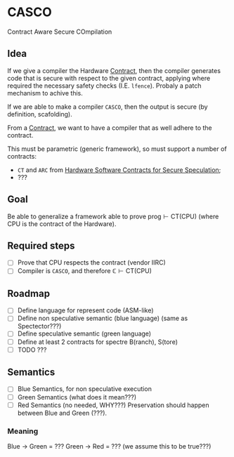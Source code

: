 # CASCO

Contract Aware Secure COmpilation

## Idea

If we give a compiler the Hardware [Contract](./other_papers.md#contracts), then the compiler generates code that is secure with respect to the given contract, applying where required the necessary safety checks (I.E. `lfence`). Probaly a patch mechanism to achive this.

If we are able to make a compiler `CASCO`, then the output is secure (by definition, scafolding).

From a [Contract](./other_papers.md#contracts), we want to have a compiler that as well adhere to the contract.

This must be parametric (generic framework), so must support a number of contracts:

- `CT` and `ARC` from [Hardware Software Contracts for Secure Speculation](./other_papers.md#hardware-software-contracts-for-secure-speculation);
- ???

## Goal

Be able to generalize a framework able to prove $\text{prog} \vdash \text{CT(CPU)}$ (where CPU is the contract of the Hardware).

## Required steps

- [ ] Prove that CPU respects the contract (vendor IIRC)
- [ ] Compiler is `CASCO`, and therefore $\mathbb{C} \vdash \text{CT(CPU)}$

## Roadmap

- [ ] Define language for represent code (ASM-like)
- [ ] Define non speculative semantic (blue language) (same as Spectector???)
- [ ] Define speculative semantic (green language)
- [ ] Define at least 2 contracts for spectre B(ranch), S(tore)
- [ ] TODO ???

## Semantics

- [ ] Blue Semantics, for non speculative execution
- [ ] Green Semantics (what does it mean???)
- [ ] Red Semantics (no needed, WHY???)
      Preservation should happen between Blue and Green (???).

### Meaning

Blue -> Green = ???
Green -> Red = ??? (we assume this to be true???)

